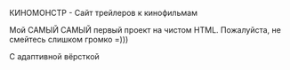 КИНОМОНСТР - Сайт трейлеров к кинофильмам

Мой САМЫЙ САМЫЙ первый проект на чистом HTML. Пожалуйста, не смейтесь слишком громко =)))

С адаптивной вёрсткой
